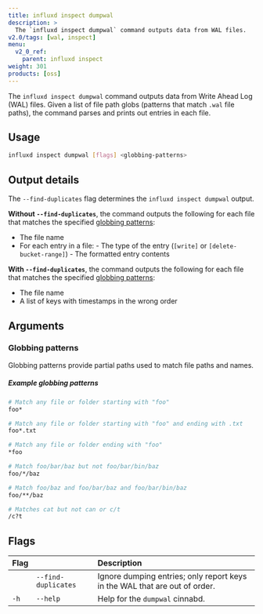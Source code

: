 ```yaml
---
title: influxd inspect dumpwal
description: >
  The `influxd inspect dumpwal` command outputs data from WAL files.
v2.0/tags: [wal, inspect]
menu:
  v2_0_ref:
    parent: influxd inspect
weight: 301
products: [oss]
---
```


The `influxd inspect dumpwal` command outputs data from Write Ahead Log (WAL) files.
Given a list of file path globs (patterns that match `.wal` file paths),
the command parses and prints out entries in each file.

## Usage
```sh
influxd inspect dumpwal [flags] <globbing-patterns>
```

## Output details
The `--find-duplicates` flag determines the `influxd inspect dumpwal` output.

**Without `--find-duplicates`**, the command outputs the following for each file
that matches the specified [globbing patterns](#globbing-patterns):

- The file name
- For each entry in a file:
	  - The type of the entry (`[write]` or `[delete-bucket-range]`)
	  - The formatted entry contents

**With `--find-duplicates`**, the command outputs the following for each file
that matches the specified [globbing patterns](#globbing-patterns):

- The file name
- A list of keys with timestamps in the wrong order

## Arguments

### Globbing patterns
Globbing patterns provide partial paths used to match file paths and names.

##### Example globbing patterns
```sh
# Match any file or folder starting with "foo"
foo*

# Match any file or folder starting with "foo" and ending with .txt
foo*.txt

# Match any file or folder ending with "foo"
*foo

# Match foo/bar/baz but not foo/bar/bin/baz
foo/*/baz

# Match foo/baz and foo/bar/baz and foo/bar/bin/baz
foo/**/baz

# Matches cat but not can or c/t
/c?t
```

## Flags
| Flag |                     | Description                                                                |
|:---- |:---                 |:-----------                                                                |
|      | `--find-duplicates` | Ignore dumping entries; only report keys in the WAL that are out of order. |
| `-h` | `--help`            | Help for the `dumpwal` cinnabd.                                            |
